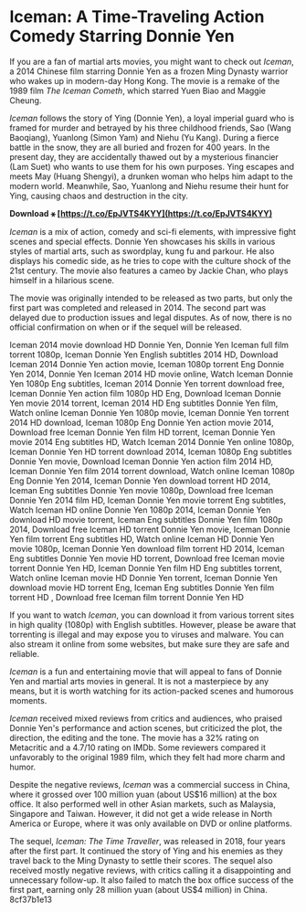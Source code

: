 
 
# Iceman: A Time-Traveling Action Comedy Starring Donnie Yen
 
If you are a fan of martial arts movies, you might want to check out *Iceman*, a 2014 Chinese film starring Donnie Yen as a frozen Ming Dynasty warrior who wakes up in modern-day Hong Kong. The movie is a remake of the 1989 film *The Iceman Cometh*, which starred Yuen Biao and Maggie Cheung.
 
*Iceman* follows the story of Ying (Donnie Yen), a loyal imperial guard who is framed for murder and betrayed by his three childhood friends, Sao (Wang Baoqiang), Yuanlong (Simon Yam) and Niehu (Yu Kang). During a fierce battle in the snow, they are all buried and frozen for 400 years. In the present day, they are accidentally thawed out by a mysterious financier (Lam Suet) who wants to use them for his own purposes. Ying escapes and meets May (Huang Shengyi), a drunken woman who helps him adapt to the modern world. Meanwhile, Sao, Yuanlong and Niehu resume their hunt for Ying, causing chaos and destruction in the city.
 
**Download ⚹ [https://t.co/EpJVTS4KYY](https://t.co/EpJVTS4KYY)**


 
*Iceman* is a mix of action, comedy and sci-fi elements, with impressive fight scenes and special effects. Donnie Yen showcases his skills in various styles of martial arts, such as swordplay, kung fu and parkour. He also displays his comedic side, as he tries to cope with the culture shock of the 21st century. The movie also features a cameo by Jackie Chan, who plays himself in a hilarious scene.
 
The movie was originally intended to be released as two parts, but only the first part was completed and released in 2014. The second part was delayed due to production issues and legal disputes. As of now, there is no official confirmation on when or if the sequel will be released.
 
Iceman 2014 movie download HD Donnie Yen,  Donnie Yen Iceman full film torrent 1080p,  Iceman Donnie Yen English subtitles 2014 HD,  Download Iceman 2014 Donnie Yen action movie,  Iceman 1080p torrent Eng Donnie Yen 2014,  Donnie Yen Iceman 2014 HD movie online,  Watch Iceman Donnie Yen 1080p Eng subtitles,  Iceman 2014 Donnie Yen torrent download free,  Iceman Donnie Yen action film 1080p HD Eng,  Download Iceman Donnie Yen movie 2014 torrent,  Iceman 2014 HD Eng subtitles Donnie Yen film,  Watch online Iceman Donnie Yen 1080p movie,  Iceman Donnie Yen torrent 2014 HD download,  Iceman 1080p Eng Donnie Yen action movie 2014,  Download free Iceman Donnie Yen film HD torrent,  Iceman Donnie Yen movie 2014 Eng subtitles HD,  Watch Iceman 2014 Donnie Yen online 1080p,  Iceman Donnie Yen HD torrent download 2014,  Iceman 1080p Eng subtitles Donnie Yen movie,  Download Iceman Donnie Yen action film 2014 HD,  Iceman Donnie Yen film 2014 torrent download,  Watch online Iceman 1080p Eng Donnie Yen 2014,  Iceman Donnie Yen download torrent HD 2014,  Iceman Eng subtitles Donnie Yen movie 1080p,  Download free Iceman Donnie Yen 2014 film HD,  Iceman Donnie Yen movie torrent Eng subtitles,  Watch Iceman HD online Donnie Yen 1080p 2014,  Iceman Donnie Yen download HD movie torrent,  Iceman Eng subtitles Donnie Yen film 1080p 2014,  Download free Iceman HD torrent Donnie Yen movie,  Iceman Donnie Yen film torrent Eng subtitles HD,  Watch online Iceman HD Donnie Yen movie 1080p,  Iceman Donnie Yen download film torrent HD 2014,  Iceman Eng subtitles Donnie Yen movie HD torrent,  Download free Iceman movie torrent Donnie Yen HD,  Iceman Donnie Yen film HD Eng subtitles torrent,  Watch online Iceman movie HD Donnie Yen torrent,  Iceman Donnie Yen download movie HD torrent Eng,  Iceman Eng subtitles Donnie Yen film torrent HD ,  Download free Iceman film torrent Donnie Yen HD
 
If you want to watch *Iceman*, you can download it from various torrent sites in high quality (1080p) with English subtitles. However, please be aware that torrenting is illegal and may expose you to viruses and malware. You can also stream it online from some websites, but make sure they are safe and reliable.
 
*Iceman* is a fun and entertaining movie that will appeal to fans of Donnie Yen and martial arts movies in general. It is not a masterpiece by any means, but it is worth watching for its action-packed scenes and humorous moments.
  
*Iceman* received mixed reviews from critics and audiences, who praised Donnie Yen's performance and action scenes, but criticized the plot, the direction, the editing and the tone. The movie has a 32% rating on Metacritic and a 4.7/10 rating on IMDb. Some reviewers compared it unfavorably to the original 1989 film, which they felt had more charm and humor.
 
Despite the negative reviews, *Iceman* was a commercial success in China, where it grossed over 100 million yuan (about US$16 million) at the box office. It also performed well in other Asian markets, such as Malaysia, Singapore and Taiwan. However, it did not get a wide release in North America or Europe, where it was only available on DVD or online platforms.
 
The sequel, *Iceman: The Time Traveller*, was released in 2018, four years after the first part. It continued the story of Ying and his enemies as they travel back to the Ming Dynasty to settle their scores. The sequel also received mostly negative reviews, with critics calling it a disappointing and unnecessary follow-up. It also failed to match the box office success of the first part, earning only 28 million yuan (about US$4 million) in China.
 8cf37b1e13
 
